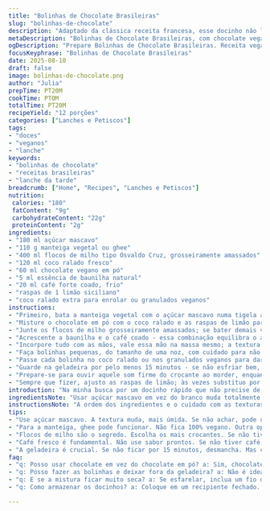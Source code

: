```yaml
---
title: "Bolinhas de Chocolate Brasileiras"
slug: "bolinhas-de-chocolate"
description: "Adaptado da clássica receita francesa, esse docinho não leva ovos nem lactose. Substituí o açúcar tradicional por mascavo, o cacau por chocolate vegano e acrescentei café coado para dar um sabor mais intenso. Mistura de texturas entre o crocante do floco de milho e o sabor cítrico da raspinha de laranja. Fácil, rápido, sem forno, perfeito para beliscar no fim da tarde junto com um café fresco."
metaDescription: "Bolinhas de Chocolate Brasileiras, com chocolate vegano e café. Delícia crocante e fácil de fazer, sem açúcar branco e sem forno."
ogDescription: "Prepare Bolinhas de Chocolate Brasileiras. Receita vegana com café e chocolate. Crocante e fácil de fazer, ideal para um lanche da tarde."
focusKeyphrase: "Bolinhas de Chocolate Brasileiras"
date: 2025-08-10
draft: false
image: bolinhas-de-chocolate.png
author: "Julia"
prepTime: PT20M
cookTime: PT0M
totalTime: PT20M
recipeYield: "12 porções"
categories: ["Lanches e Petiscos"]
tags:
- "doces"
- "veganos"
- "lanche"
keywords:
- "bolinhas de chocolate"
- "receitas brasileiras"
- "lanche da tarde"
breadcrumb: ["Home", "Recipes", "Lanches e Petiscos"]
nutrition: 
 calories: "180"
 fatContent: "9g"
 carbohydrateContent: "22g"
 proteinContent: "2g"
ingredients:
- "180 ml açúcar mascavo"
- "110 g manteiga vegetal ou ghee"
- "400 ml flocos de milho tipo Osvaldo Cruz, grosseiramente amassados"
- "120 ml coco ralado fresco"
- "60 ml chocolate vegano em pó"
- "5 ml essência de baunilha natural"
- "20 ml café forte coado, frio"
- "raspas de 1 limão siciliano"
- "coco ralado extra para enrolar ou granulados veganos"
instructions:
- "Primeiro, bata a manteiga vegetal com o açúcar mascavo numa tigela até conseguir um creme homogêneo e levemente aerado; a textura tem que ficar macia ao toque, sem ficar corrida."
- "Misture o chocolate em pó com o coco ralado e as raspas de limão para dar aquele aroma que corta a doçura — o toque cítrico ativa o paladar, não subestime."
- "Junte os flocos de milho grosseiramente amassados; se bater demais vai perder a crocância que faz diferença, então mãos leves mas firmes ao envolver tudo."
- "Acrescente a baunilha e o café coado - essa combinação equilibra o amargor com a doçura do açúcar mascavo; se quiser, pode usar cachaça ao invés de café para dar um perfil tropical, fica outra história."
- "Incorpore tudo com as mãos, vale essa mão na massa mesmo; a textura tem que ser consistente pra modelar."
- "Faça bolinhas pequenas, do tamanho de uma noz, com cuidado para não esfarelar; se estiver muito seca, um fiozinho de água ou café, mas nada de exagerar, senão gruda demais."
- "Passe cada bolinha no coco ralado ou nos granulados veganos para dar acabamento e textura; essa etapa é fundamental pra evitar que grudem e também dá um visual artesanal."
- "Guarde na geladeira por pelo menos 15 minutos - se não esfriar bem, desmancha na hora de servir. Se improvisar na geladeira, o ponto da manteiga vai ajudar a ajustar a firmeza."
- "Prepare-se para ouvir aquele som firme do crocante ao morder, enquanto o aroma da baunilha e do limão invade a cozinha."
- "Sempre que fizer, ajusto as raspas de limão; às vezes substituo por laranja pra dar uma variação de sabor, especialmente no inverno, quando o cítrico heavy é melhor."
introduction: "Na minha busca por um docinho rápido que não precise de forno e satisfizesse a vontade do pessoal aqui em casa, encontrei essa variação das famosas boulettes au chocolat, adaptadas para ingredientes que a gente tem às mãos no Brasil. Troquei o açúcar tradicional por mascavo, que traz um toque mais profundo e úmido. Usei manteiga vegetal para evitar lactose mas mantém aquela cremosidade que segura a massa. O segredo? O café forte – que dispensa a bebida depois, porque ativa o sabor do chocolate sem amargar. E a raspinha de limão, que veio de um experimento tentando evitar o enjoativo do chocolate puro, virou marca registrada. Rápido, fácil, dá para fazer com as crianças, e hospedar com uma cerveja preta ou cachaça envelhecida, para os adultos. Mas se não tiver os flocos de milho certos, pode trocar por aveia grossa – uma ousadia que aprovamos em casa. As bolinhas são de fácil armazenamento, mas deve ficar geladinha para o ponto certo. Adaptações fazem dessa receita um clássico com sotaque brasileiro, aquele sabor artesanal que só tem quando você faz com intimidade e seu próprio toque."
ingredientsNote: "Usar açúcar mascavo em vez do branco muda totalmente o resultado; traz umidade e um sabor mais profundo. Se não encontrar manteiga vegetal, ghee (manteiga clarificada) funciona bem, só perde o aspecto 100% vegano. Para os flocos, não vá atrás dos mais finos – eles precisam estar crocantes, assim conservam aquela textura que quebra o padrão do docinho mole. O cacau deve ser de boa qualidade, mas pode experimentar o chocolate vegano em pó, encontrei versões com sabor mais intenso e menos amargo. Café coado, preferencialmente fresco e forte; substitua por cachaça ou rum para um toque mais brasileiro e alcoólico, mas não exagere para não desequilibrar a doçura. O coco ralado fresco é o melhor, mas o seco potente também dá certo — só asseque o excesso para não afetar a umidade da bola. Raspas de limão siciliano trazem brilho ao aroma, mas podem substituir por laranja ou tangerina, dependendo da estação."
instructionsNote: "A ordem dos ingredientes e o cuidado com as texturas fazem diferença. Sempre misture o açúcar e a manteiga primeiro para conseguir uma base cremosa; rápido, sem bater demais para não virar uma papa. Incorporar os sólidos com leveza ajuda a manter o contraste crocante. A baunilha e o café entram quase no final para fixar o aroma – se adicionar antes demais, o sabor se perde. Modelar com as mãos sujas de mistura ajuda a sentir a textura ideal; se a massa esfarela, é hora do café ou um pouco de água. Passe no coco ralado com delicadeza para não deformar a bola; esse passo é fundamental para uma boa apresentação e para evitar que grude. Leve à geladeira – mas atenção para não deixar tempo demais e ficar dura demais, a textura tem que ser macia e firme na medida, um ponto que só se aprende no tranco. Escuto a mudança na consistência ao apertar – é quando sei que está na medida certa. Serve com café fresco e pão de queijo, experiência que depois conto."
tips:
- "Use açúcar mascavo. A textura muda, mais úmida. Se não achar, pode usar açúcar demerara. Mas o sabor e a umidade não são os mesmos."
- "Para a manteiga, ghee pode funcionar. Não fica 100% vegano. Outra opção é óleo de coco, mas dá um gosto diferente. Experimente e veja qual combina mais com você."
- "Flocos de milho são o segredo. Escolha os mais crocantes. Se não tiver, aveia grossa pode funcionar. O resultado é diferente, mas pode surpreender."
- "Café fresco é fundamental. Não use sabor prontos. Se não tiver café, tente usar cachaça. Não coloque demais, a doçura precisa se equilibrar."
- "A geladeira é crucial. Se não ficar por 15 minutos, desmancha. Mas cuidado, não deixe tempo demais. Fica dura, quando morde não é agradável."
faq:
- "q: Posso usar chocolate em vez do chocolate em pó? a: Sim, chocolate derretido funciona. Cuidado com a quantidade, o doce pode ficar muito pesado. Use menos."
- "q: Posso fazer as bolinhas e deixar fora da geladeira? a: Não é ideal. Elas perdem a firmeza. Se precisar, guarde em local fresco. Mas o ideal é geladeira."
- "q: E se a mistura ficar muito seca? a: Se esfarelar, inclua um fio de água ou café. Vá com calma. Não exagere senão gruda tudo."
- "q: Como armazenar os docinhos? a: Coloque em um recipiente fechado. Geladeira é melhor. Se sair, use papel manteiga para não grudar."

---
```

